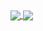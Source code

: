 <a href="https://github.com/paulocamargojr/github-readme-stats">
  <img align="center" src="https://github-readme-stats.vercel.app/api/pin/?username=paulocamargojr&repo=github-readme-stats" />
</a>
<a href="https://github.com/paulocamargojr/convoychat">
  <img align="center" src="https://github-readme-stats.vercel.app/api/pin/?username=paulocamargojr&repo=convoychat" />
</a>
